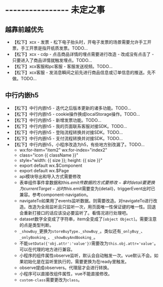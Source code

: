# ---------------- 未定之事

## 越靠前越优先
* 【松下】xcx - 发票 - 松下电子抬头时，开电子发票的场景需要允许手工开票，手工开票是指开纸质发票。TODO...
* 【松下】xcx - cdp - 点击商品详情的埋点需要进行改造 - 改成没有点击了 - 只要进入了商品详情就触发埋点。TODO...
* 【松下】xcx客服和pc客服 - 客服发送视频。TODO...
* 【松下】xcx客服 - 发消息瞬间之前先进行商品信息或订单信息的推送。先不做。TODO...

## 中行内嵌h5
* 【松下】中行内嵌h5 - 迭代之后版本更新的诸多功能。TODO...
* 【松下】中行内嵌h5 - cookie操作换成localStorage操作。TODO...
* 【松下】中行内嵌h5 - 新增发票功能。TODO...
* 【松下】中行内嵌h5 - 我的页面联系客服对接SDK。TODO...
* 【松下】中行内嵌h5 - 登陆流程转换并对接SDK。TODO...
* 【松下】中行内嵌h5 - 支付流程转换并对接SDK。TODO...
* 【松下】中行内嵌h5，小程序改造为h5，有些地方别改漏了。TODO...
  - wx:for-item="item2" wx:for-index="index2"
  - class="icon {{ className }}"
  - style="width: {{ size }}; height: {{ size }}"
  - export default wx.$Component
  - export default wx.$Page
  - api模块导出和导入方式需要修改
  - 表单组件事件拿数据和this.$emit传数据的方式要修改 - 拿时detail要更换为currentTarget - 出时this.$emit需要变为{detail}，triggerEvent出时已兼容。参考component-navigation。
  - navigateTo如果用了events监听数据。则需要改造。对navigateTo进行改造。改造为全局监听且只监听一次，用页面唯一性保证键的唯一性。回退会重新打接口的话应该没必要监听了。看情况进行处理吧。
  - dataset数字全变成了字符串，item全变成了`[object Object]`。需要注意的点是类型判断。
  - `_showBuy_`更换为`storeBuyType._showBuy_`。类似还有`_onlyBuy_`、`_onlyBooking_`、`_showBuyAndBooking_`。
  - 不能`setData({'obj.attr':'value'})`需要改为`this.obj.attr='value'`。可以在代理的地方进行兼容。
  - 小程序的组件属性observe监听，默认会自动触发一次。vue默认不会。如果初始化是在监听里执行的，需要更换为在ready里触发。
  - observe提成observers。代理层才会进行转换。
  - 小程序可以直接改组件属性，vue不能直接修改。
  - `custom-class`需要更改为`class`。

